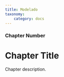 ```yaml
---
title: Modelado
taxonomy:
    category: docs
---
```


### Chapter Number

# Chapter Title

Chapter description.